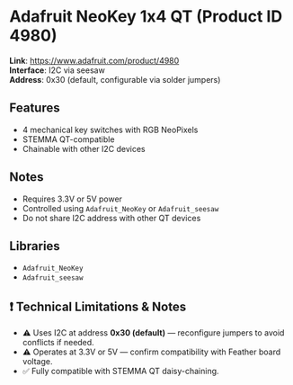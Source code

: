 # Adafruit NeoKey 1x4 QT (Product ID 4980)

**Link**: https://www.adafruit.com/product/4980  
**Interface**: I2C via seesaw  
**Address**: 0x30 (default, configurable via solder jumpers)

## Features

- 4 mechanical key switches with RGB NeoPixels
- STEMMA QT-compatible
- Chainable with other I2C devices

## Notes

- Requires 3.3V or 5V power
- Controlled using `Adafruit_NeoKey` or `Adafruit_seesaw`
- Do not share I2C address with other QT devices

## Libraries

- `Adafruit_NeoKey`
- `Adafruit_seesaw`

## ❗ Technical Limitations & Notes

- ⚠️ Uses I2C at address **0x30 (default)** — reconfigure jumpers to avoid conflicts if needed.
- ⚠️ Operates at 3.3V or 5V — confirm compatibility with Feather board voltage.
- ✅ Fully compatible with STEMMA QT daisy-chaining.
